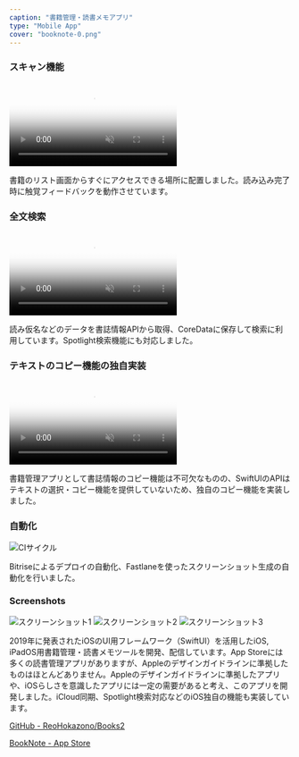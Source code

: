 ```yaml
---
caption: "書籍管理・読書メモアプリ"
type: "Mobile App"
cover: "booknote-0.png"
---
```


### スキャン機能
<video autoplay loop muted playsinline poster="/images/posters/booknote-scan.png">
  <source src="/movies/booknote-scan.mp4" type="video/mp4">
</video>

書籍のリスト画面からすぐにアクセスできる場所に配置しました。読み込み完了時に触覚フィードバックを動作させています。

### 全文検索
<video autoplay loop muted playsinline poster="/images/posters/booknote-search.png">
  <source src="/movies/booknote-search.mp4" type="video/mp4">
</video>

読み仮名などのデータを書誌情報APIから取得、CoreDataに保存して検索に利用しています。Spotlight検索機能にも対応しました。

### テキストのコピー機能の独自実装
<video autoplay loop muted playsinline poster="/images/posters/booknote-copy.png">
  <source src="/movies/booknote-copy.mp4" type="video/mp4">
</video>

書籍管理アプリとして書誌情報のコピー機能は不可欠なものの、SwiftUIのAPIはテキストの選択・コピー機能を提供していないため、独自のコピー機能を実装しました。

### 自動化
![CIサイクル](/images/booknote-4.png)

Bitriseによるデプロイの自動化、Fastlaneを使ったスクリーンショット生成の自動化を行いました。


### Screenshots
![スクリーンショット1](/images/booknote-1.png)
![スクリーンショット2](/images/booknote-2.png)
![スクリーンショット3](/images/booknote-3.png)

2019年に発表されたiOSのUI用フレームワーク（SwiftUI）を活用したiOS, iPadOS用書籍管理・読書メモツールを開発、配信しています。App Storeには多くの読書管理アプリがありますが、Appleのデザインガイドラインに準拠したものはほとんどありません。Appleのデザインガイドラインに準拠したアプリや、iOSらしさを意識したアプリには一定の需要があると考え、このアプリを開発しました。iCloud同期、Spotlight検索対応などのiOS独自の機能も実装しています。

<p>
  <a href="https://github.com/ReoHokazono/Books2" target="_blank" rel="noopener noreferrer" >GitHub - ReoHokazono/Books2</a>
</p>

<p>
  <a href="https://apps.apple.com/jp/app/booknote/id1546487927" target="_blank" rel="noopener noreferrer" >BookNote - App Store</a>
</p>